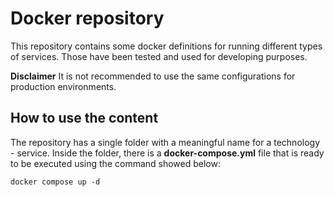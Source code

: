 # Docker repository

This repository contains some docker definitions for running different types of services. Those have been tested and used for developing purposes.

**Disclaimer** It is not recommended to use the same configurations for production environments.

## How to use the content

The repository has a single folder with a meaningful name for a technology - service. Inside the folder, there is a **docker-compose.yml** file that is ready to be executed using the command showed below:

```
docker compose up -d
```
